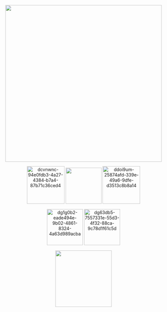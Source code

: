 <p align="center">
  <img width="500" height="500" src="https://github.com/user-attachments/assets/ad63a72c-266b-4b6f-a2fe-e6964b0f1f92">
</p>

<p align="center">
 <img width="120" height="120" alt="dcvnwnc-94e0fdb3-4a27-4384-b7a4-87b71c36ced4" src="https://github.com/user-attachments/assets/27048cb1-7530-425f-8ebe-cf26593705cd" /> <img width="115" height="115" src="https://github.com/user-attachments/assets/477c10c2-256a-4395-8069-bdb1eff1e53c"> <img width="120" height="120" alt="ddoi9um-25874afd-339e-49a6-9dfe-d3513c8b8a14" src="https://github.com/user-attachments/assets/49c55868-863a-46fe-9047-644a533e117f" />
</p>

<p align="center">
<img width="115" height="115" alt="dg1g0b2-eade494e-9b02-4861-8324-4a63d989acba" src="https://github.com/user-attachments/assets/c5e39bb2-b024-4d04-a08f-c97be87c962b" />
<img width="115" height="115" alt="dg63db5-7557331e-55d3-4f32-88ca-9c78d1f61c5d" src="https://github.com/user-attachments/assets/38218d9c-646a-4c58-9fc1-019a696e32e2" />
</p>

<p align="center">
  <img width="180" height="180" src="https://github.com/user-attachments/assets/13ae66c5-c70c-4f74-bec1-efac06cc021e">
</p>
